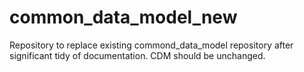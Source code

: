 # common_data_model_new

Repository to replace existing commond_data_model repository after significant tidy of documentation. CDM should be unchanged.
